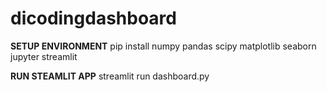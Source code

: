 # dicodingdashboard
**SETUP ENVIRONMENT**
pip install numpy pandas scipy matplotlib seaborn jupyter streamlit

**RUN STEAMLIT APP**
streamlit run dashboard.py
